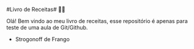 #Livro de Receitas# :man_cook:

Olá! Bem vindo ao meu livro de receitas, esse repositório é apenas para teste de uma aula de Git/Github.

* Strogonoff de Frango
